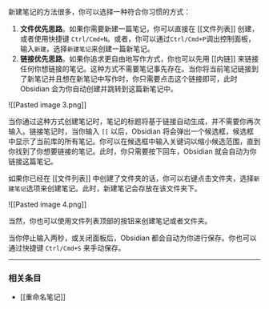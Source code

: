 新建笔记的方法很多，你可以选择一种符合你习惯的方式：

1. **文件优先思路**。如果你需要新建一篇笔记，你可以直接在 [[文件列表]] 创建，或者使用快捷键 `Ctrl/Cmd+N`。或者，你可以通过`Ctrl/Cmd+P`调出控制面板，输入`新建`，选择`新建笔记`来创建一篇新笔记。
2. **链接优先思路**。如果你追求更自由地写作方式，你也可以先用 [[内链]] 来链接任何你想链接的笔记。这种方式不需要笔记事先存在。当你将当前笔记链接到了新笔记并且想在新笔记中写作时，你只需要点击这个链接即可，此时 Obsidian 会为你自动创建并跳转到这篇新笔记中。

![[Pasted image 3.png]]

当你通过这种方式创建笔记时，笔记的标题将基于链接自动生成，并不需要你再次输入。链接笔记时，当你输入 `[[` 以后，Obsidian 将会弹出一个候选框，候选框中显示了当前库的所有笔记。你可以在候选框中输入关键词以缩小候选范围，直到你找到了你想要链接的笔记。此时，你只需要按下回车，Obsidian 就会自动为你链接这篇笔记。

如果你已经在 [[文件列表]] 中创建了文件夹的话，你可以右键点击文件夹，选择`新建笔记`选项来创建笔记。此时，新建笔记会存放在该文件夹下。

![[Pasted image 4.png]]

当然，你也可以使用文件列表顶部的按钮来创建笔记或者文件夹。

当你停止输入两秒，或关闭面板后，Obsidian 都会自动为你进行保存。你也可以通过快捷键 `Ctrl/Cmd+S` 来手动保存。

---

### 相关条目

- [[重命名笔记]]

